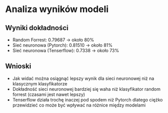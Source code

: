 # Analiza wyników modeli #

## Wyniki dokładności ##

- Random Forrest: 0.79687 -> około 80%
- Sieć neuronowa (Pytorch): 0.81510 -> około 81%
- Sieć neuronowa (Tenserflow): 0.7338 -> około 73%

## Wnioski ##

- Jak widać można osiągnąć lepszy wynik dla sieci neuronowej niż na klasycznym klasyfikatorze
- Dokładność sieci neuronowej bardziej się waha niż klasyfikator random forrest (czasami jest nawet lepszy)
- Tenserflow działa trochę inaczej pod spodem niż Pytorch dlatego ciężko przewidzieć co może być wpływać na różnice między modelami